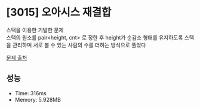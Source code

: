 # [3015] 오아시스 재결합

스택을 이용한 기발한 문제<br/>
스택의 원소를 pair<height, cnt> 로 정한 후 height가 순감소 형태를 유지하도록 스택을 관리하며 서로 볼 수 있는 사람의 수를 더하는 방식으로 풀었다<br/>

[문제 출처](https://www.acmicpc.net/problem/3015)

## 성능

- Time: 316ms
- Memory: 5.928MB
